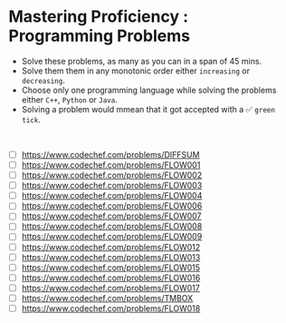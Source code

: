 # Mastering Proficiency : Programming Problems

- Solve these problems, as many as you can in a span of 45 mins.
- Solve them them in any monotonic order either ```increasing``` or ```decreasing```.
- Choose only one programming language while solving the problems either ```C++```, ```Python``` or ```Java```. 
- Solving a problem would mmean that it got accepted with a ✅ ```green tick```.

<br />

- [ ] https://www.codechef.com/problems/DIFFSUM
- [ ] https://www.codechef.com/problems/FLOW001
- [ ] https://www.codechef.com/problems/FLOW002
- [ ] https://www.codechef.com/problems/FLOW003
- [ ] https://www.codechef.com/problems/FLOW004
- [ ] https://www.codechef.com/problems/FLOW006
- [ ] https://www.codechef.com/problems/FLOW007
- [ ] https://www.codechef.com/problems/FLOW008
- [ ] https://www.codechef.com/problems/FLOW009
- [ ] https://www.codechef.com/problems/FLOW012
- [ ] https://www.codechef.com/problems/FLOW013
- [ ] https://www.codechef.com/problems/FLOW015
- [ ] https://www.codechef.com/problems/FLOW016
- [ ] https://www.codechef.com/problems/FLOW017
- [ ] https://www.codechef.com/problems/TMBOX
- [ ] https://www.codechef.com/problems/FLOW018
